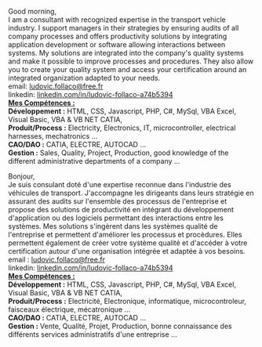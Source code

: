 Good morning,
</br>I am a consultant with recognized expertise in the transport vehicle industry.
I support managers in their strategies by ensuring audits of all company processes and
offers productivity solutions by integrating application development or software allowing
interactions between systems. My solutions are integrated into the company's quality systems and make it possible to improve
processes and procedures. They also allow you to create your quality system and access your certification
around an integrated organization adapted to your needs.
</br>email: ludovic.follaco@free.fr
</br>linkedin: <a href="linkedin.com/in/ludovic-follaco-a74b5394">linkedin.com/in/ludovic-follaco-a74b5394</a>
</br><u><strong>Mes Compétences :</strong></u>
</br><strong>Développement :</strong> HTML, CSS, Javascript, PHP, C#, MySql, VBA Excel, Visual Basic, VBA & VB NET CATIA,
</br><strong>Produit/Process :</strong> Electricity, Electronics, IT, microcontroller, electrical harnesses, mechatronics ...
</br><strong>CAO/DAO :</strong> CATIA, ELECTRE, AUTOCAD ...
</br><strong>Gestion :</strong> Sales, Quality, Project, Production, good knowledge of the different administrative departments of a company ...

Bonjour,
</br>Je suis consulant doté d'une expertise reconnue dans l'industrie des véhicules de transport.
J'accompagne les dirigeants dans leurs stratégie en assurant des audits sur l'ensemble des processus de l'entreprise et
propose des solutions de productivité en intégrant du développement d'application ou des logiciels permettant des
interactions entre les systèmes. Mes solutions s'ingèrent dans les systèmes qualité de l'entreprise et permettent d'améliorer
les processus et procèdures. Elles permettent également de créer votre système qualité et d'accéder à votre certification
autour d'une organisation intégrée et adaptée à vos besoins.
</br>email : ludovic.follaco@free.fr
</br>linkedin: <a href="linkedin.com/in/ludovic-follaco-a74b5394">linkedin.com/in/ludovic-follaco-a74b5394</a>
</br><u><strong>Mes Compétences :</strong></u>
</br><strong>Développement :</strong> HTML, CSS, Javascript, PHP, C#, MySql, VBA Excel, Visual Basic, VBA & VB NET CATIA,
</br><strong>Produit/Process :</strong> Electricité, Electronique, informatique, microcontroleur, faisceaux électrique, mécatronique ...
</br><strong>CAO/DAO :</strong> CATIA, ELECTRE, AUTOCAD ...
</br><strong>Gestion :</strong> Vente, Qualité, Projet, Production, bonne connaissance des différents services administratifs d'une entreprise ...

